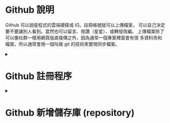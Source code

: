 # Github 說明
Github 可以說是程式的雲端硬碟或 IG。註冊帳號就可以上傳檔案，
可以自己決定要不要讓別人看到。當然也可以留言、按讚（星星）、或轉發改編。 
上傳檔案除了可以像社群一樣用網頁版直接傳之外，因為通常一個專案裡面會有很
多資料夾和檔案，所以通常會用一個叫做 git 的技術來實現同步檔案。

<details>
<summary>

# Github 註冊程序

</summary>

Step1.註冊帳號
請先登入 https://www.github.com 如下圖，然後點擊右上角的 Sign up。

<img src="https://github.com/derricktsai0904/Course/blob/main/2025.03%E6%99%BA%E6%85%A7%E5%9F%8E%E5%B8%82%E5%B0%8E%E8%AB%96/2025.03.07_GitHub%E4%BD%BF%E7%94%A8/Github_signup1.jpg" width="500" height="300" />
<br>

-----
Step2.填寫註冊資訊
請填寫註冊用的Email帳號、登入密碼以及使用的名稱，最後請點選最下面的 Continue。
![alt 填寫註冊資訊](Github_signup2.jpg "填寫Github註冊資訊")
<br>

-----
Step3.進入GitHub使用者介面
如下圖<br>
<img src="Github_signup3.jpg" width="500" height="300" />

</details>


<details>
<summary>
  
# Github 新增儲存庫 (repository)

</summary>

-----
Step1.Create repository(建立儲存庫) <br>
從使用者登入介面按下 Create repository。 <br>
<img src="Github_signup3.jpg" width="500" height="300" />
<br>

-----
Step2.填寫 repository 相關資訊 <br>
填寫資料夾名稱、選取Public屬性、勾選 "Add a Readme File"，最後再點選 "Create repository"。 <br>
<img src="GithubNew.jpg" width="500" height="300" />
<br>
<img src="GithubNew2.jpg" width="500" height="300" />
<br>

-----


</details>
